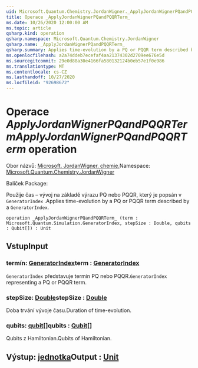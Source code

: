 ```yaml
---
uid: Microsoft.Quantum.Chemistry.JordanWigner._ApplyJordanWignerPQandPQQRTerm_
title: Operace _ApplyJordanWignerPQandPQQRTerm_
ms.date: 10/26/2020 12:00:00 AM
ms.topic: article
qsharp.kind: operation
qsharp.namespace: Microsoft.Quantum.Chemistry.JordanWigner
qsharp.name: _ApplyJordanWignerPQandPQQRTerm_
qsharp.summary: Applies time-evolution by a PQ or PQQR term described by a `GeneratorIndex`.
ms.openlocfilehash: a2a74ddeb7ecefaf4aa21374302d2709ee676e5d
ms.sourcegitcommit: 29e0d88a30e4166fa580132124b0eb57e1f0e986
ms.translationtype: MT
ms.contentlocale: cs-CZ
ms.lasthandoff: 10/27/2020
ms.locfileid: "92698672"
---
```

# <a name="_applyjordanwignerpqandpqqrterm_-operation"></a><span data-ttu-id="c1b16-102">Operace _ApplyJordanWignerPQandPQQRTerm_</span><span class="sxs-lookup"><span data-stu-id="c1b16-102">_ApplyJordanWignerPQandPQQRTerm_ operation</span></span>

<span data-ttu-id="c1b16-103">Obor názvů: [Microsoft. JordanWigner. chemie.](xref:Microsoft.Quantum.Chemistry.JordanWigner)</span><span class="sxs-lookup"><span data-stu-id="c1b16-103">Namespace: [Microsoft.Quantum.Chemistry.JordanWigner](xref:Microsoft.Quantum.Chemistry.JordanWigner)</span></span>

<span data-ttu-id="c1b16-104">Balíček [](https://nuget.org/packages/)</span><span class="sxs-lookup"><span data-stu-id="c1b16-104">Package: [](https://nuget.org/packages/)</span></span>


<span data-ttu-id="c1b16-105">Použije čas – vývoj na základě výrazu PQ nebo PQQR, který je popsán v `GeneratorIndex` .</span><span class="sxs-lookup"><span data-stu-id="c1b16-105">Applies time-evolution by a PQ or PQQR term described by a `GeneratorIndex`.</span></span>

```qsharp
operation _ApplyJordanWignerPQandPQQRTerm_ (term : Microsoft.Quantum.Simulation.GeneratorIndex, stepSize : Double, qubits : Qubit[]) : Unit
```


## <a name="input"></a><span data-ttu-id="c1b16-106">Vstup</span><span class="sxs-lookup"><span data-stu-id="c1b16-106">Input</span></span>

### <a name="term--generatorindex"></a><span data-ttu-id="c1b16-107">termín: [GeneratorIndex](xref:Microsoft.Quantum.Simulation.GeneratorIndex)</span><span class="sxs-lookup"><span data-stu-id="c1b16-107">term : [GeneratorIndex](xref:Microsoft.Quantum.Simulation.GeneratorIndex)</span></span>

<span data-ttu-id="c1b16-108">`GeneratorIndex` představuje termín PQ nebo PQQR.</span><span class="sxs-lookup"><span data-stu-id="c1b16-108">`GeneratorIndex` representing a PQ or PQQR term.</span></span>


### <a name="stepsize--double"></a><span data-ttu-id="c1b16-109">stepSize: [Double](xref:microsoft.quantum.lang-ref.double)</span><span class="sxs-lookup"><span data-stu-id="c1b16-109">stepSize : [Double](xref:microsoft.quantum.lang-ref.double)</span></span>

<span data-ttu-id="c1b16-110">Doba trvání vývoje času.</span><span class="sxs-lookup"><span data-stu-id="c1b16-110">Duration of time-evolution.</span></span>


### <a name="qubits--qubit"></a><span data-ttu-id="c1b16-111">qubits: [qubit](xref:microsoft.quantum.lang-ref.qubit)[]</span><span class="sxs-lookup"><span data-stu-id="c1b16-111">qubits : [Qubit](xref:microsoft.quantum.lang-ref.qubit)[]</span></span>

<span data-ttu-id="c1b16-112">Qubits z Hamiltonian.</span><span class="sxs-lookup"><span data-stu-id="c1b16-112">Qubits of Hamiltonian.</span></span>



## <a name="output--unit"></a><span data-ttu-id="c1b16-113">Výstup: [jednotka](xref:microsoft.quantum.lang-ref.unit)</span><span class="sxs-lookup"><span data-stu-id="c1b16-113">Output : [Unit](xref:microsoft.quantum.lang-ref.unit)</span></span>

